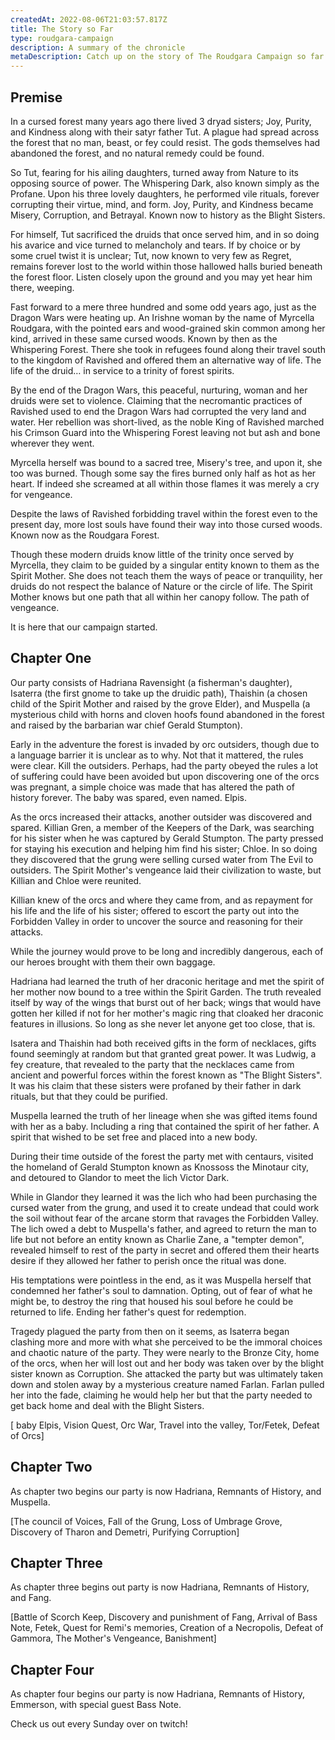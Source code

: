 ```yaml
---
createdAt: 2022-08-06T21:03:57.817Z
title: The Story so Far
type: roudgara-campaign
description: A summary of the chronicle
metaDescription: Catch up on the story of The Roudgara Campaign so far
---
```

## Premise

In a cursed forest many years ago there lived 3 dryad sisters; Joy, Purity, and Kindness along with their satyr father Tut. A plague had spread across the forest that no man, beast, or fey could resist. The gods themselves had abandoned the forest, and no natural remedy could be found.

So Tut, fearing for his ailing daughters, turned away from Nature to its opposing source of power. The Whispering Dark, also known simply as the Profane. Upon his three lovely daughters, he performed vile rituals, forever corrupting their virtue, mind, and form. Joy, Purity, and Kindness became Misery, Corruption, and Betrayal. Known now to history as the Blight Sisters.

For himself, Tut sacrificed the druids that once served him, and in so doing his avarice and vice turned to melancholy and tears. If by choice or by some cruel twist it is unclear; Tut, now known to very few as Regret, remains forever lost to the world within those hallowed halls buried beneath the forest floor. Listen closely upon the ground and you may yet hear him there, weeping.

Fast forward to a mere three hundred and some odd years ago, just as the Dragon Wars were heating up. An Irishne woman by the name of Myrcella Roudgara, with the pointed ears and wood-grained skin common among her kind, arrived in these same cursed woods. Known by then as the Whispering Forest. There she took in refugees found along their travel south to the kingdom of Ravished and offered them an alternative way of life. The life of the druid… in service to a trinity of forest spirits.

By the end of the Dragon Wars, this peaceful, nurturing, woman and her druids were set to violence. Claiming that the necromantic practices of Ravished used to end the Dragon Wars had corrupted the very land and water. Her rebellion was short-lived, as the noble King of Ravished marched his Crimson Guard into the Whispering Forest leaving not but ash and bone wherever they went.

Myrcella herself was bound to a sacred tree, Misery's tree, and upon it, she too was burned. Though some say the fires burned only half as hot as her heart. If indeed she screamed at all within those flames it was merely a cry for vengeance.

Despite the laws of Ravished forbidding travel within the forest even to the present day, more lost souls have found their way into those cursed woods. Known now as the Roudgara Forest.

Though these modern druids know little of the trinity once served by Myrcella, they claim to be guided by a singular entity known to them as the Spirit Mother. She does not teach them the ways of peace or tranquility, her druids do not respect the balance of Nature or the circle of life. The Spirit Mother knows but one path that all within her canopy follow. The path of vengeance.

It is here that our campaign started.

## Chapter One

Our party consists of Hadriana Ravensight (a fisherman's daughter), Isaterra (the first gnome to take up the druidic path), Thaishin (a chosen child of the Spirit Mother and raised by the grove Elder), and Muspella (a mysterious child with horns and cloven hoofs found abandoned in the forest and raised by the barbarian war chief Gerald Stumpton).

Early in the adventure the forest is invaded by orc outsiders, though due to a language barrier it is unclear as to why. Not that it mattered, the rules were clear. Kill the outsiders. Perhaps, had the party obeyed the rules a lot of suffering could have been avoided but upon discovering one of the orcs was pregnant, a simple choice was made that has altered the path of history forever. The baby was spared, even named. Elpis.

As the orcs increased their attacks, another outsider was discovered and spared. Killian Gren, a member of the Keepers of the Dark, was searching for his sister when he was captured by Gerald Stumpton. The party pressed for staying his execution and helping him find his sister; Chloe. In so doing they discovered that the grung were selling cursed water from The Evil to outsiders. The Spirit Mother's vengeance laid their civilization to waste, but Killian and Chloe were reunited.

Killian knew of the orcs and where they came from, and as repayment for his life and the life of his sister; offered to escort the party out into the Forbidden Valley in order to uncover the source and reasoning for their attacks.

While the journey would prove to be long and incredibly dangerous, each of our heroes brought with them their own baggage. 

Hadriana had learned the truth of her draconic heritage and met the spirit of her mother now bound to a tree within the Spirit Garden. The truth revealed itself by way of the wings that burst out of her back; wings that would have gotten her killed if not for her mother's magic ring that cloaked her draconic features in illusions. So long as she never let anyone get too close, that is.

Isatera and Thaishin had both received gifts in the form of necklaces, gifts found seemingly at random but that granted great power. It was Ludwig, a fey creature, that revealed to the party that the necklaces came from ancient and powerful forces within the forest known as "The Blight Sisters". It was his claim that these sisters were profaned by their father in dark rituals, but that they could be purified.

Muspella learned the truth of her lineage when she was gifted items found with her as a baby. Including a ring that contained the spirit of her father. A spirit that wished to be set free and placed into a new body.

During their time outside of the forest the party met with centaurs, visited the homeland of Gerald Stumpton known as Knossoss the Minotaur city, and detoured to Glandor to meet the lich Victor Dark. 

While in Glandor they learned it was the lich who had been purchasing the cursed water from the grung, and used it to create undead that could work the soil without fear of the arcane storm that ravages the Forbidden Valley. The lich owed a debt to Muspella's father, and agreed to return the man to life but not before an entity known as Charlie Zane, a "tempter demon", revealed himself to rest of the party in secret and offered them their hearts desire if they allowed her father to perish once the ritual was done. 

His temptations were pointless in the end, as it was Muspella herself that condemned her father's soul to damnation. Opting, out of fear of what he might be, to destroy the ring that housed his soul before he could be returned to life. Ending her father's quest for redemption.

Tragedy plagued the party from then on it seems, as Isaterra began clashing more and more with what she perceived to be the immoral choices and chaotic nature of the party. They were nearly to the Bronze City, home of the orcs, when her will lost out and her body was taken over by the blight sister known as Corruption. She attacked the party but was ultimately taken down and stolen away by a mysterious creature named Farlan. Farlan pulled her into the fade, claiming he would help her but that the party needed to get back home and deal with the Blight Sisters.



\[ baby Elpis, Vision Quest, Orc War, Travel into the valley, Tor/Fetek, Defeat of Orcs]

## C﻿hapter Two

As chapter two begins our party is now Hadriana, Remnants of History, and Muspella.

\[﻿The council of Voices, Fall of the Grung, Loss of Umbrage Grove, Discovery of Tharon and Demetri, Purifying Corruption]

## C﻿hapter Three

As chapter three begins out party is now Hadriana, Remnants of History, and Fang.

\[﻿Battle of Scorch Keep, Discovery and punishment of Fang, Arrival of Bass Note, Fetek, Quest for Remi's memories, Creation of a Necropolis, Defeat of Gammora,  The Mother's Vengeance, Banishment]

## C﻿hapter Four

As chapter four begins our party is now Hadriana, Remnants of History, Emmerson, with special guest Bass Note.

C﻿heck us out every Sunday over on twitch!